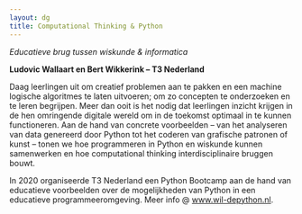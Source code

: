 ```yaml
---
layout: dg 
title: Computational Thinking & Python 
---
```


*Educatieve brug tussen wiskunde & informatica*

**Ludovic Wallaart en  Bert Wikkerink – T3 Nederland**

Daag leerlingen uit om creatief problemen aan te pakken en een machine
logische algoritmes te laten uitvoeren; om zo concepten te onderzoeken en te
leren begrijpen. Meer dan ooit is het nodig dat leerlingen inzicht krijgen in
de hen omringende digitale wereld om in de toekomst optimaal in te kunnen
functioneren. Aan de hand van concrete voorbeelden – van het analyseren van
data genereerd door Python tot het coderen van grafische patronen of kunst –
tonen we hoe programmeren in Python en wiskunde kunnen samenwerken en hoe
computational thinking interdisciplinaire bruggen bouwt.

In 2020 organiseerde T3 Nederland een Python Bootcamp aan de hand van
educatieve voorbeelden over de mogelijkheden van Python in een educatieve
programmeeromgeving. Meer info @ www.wil-depython.nl.
